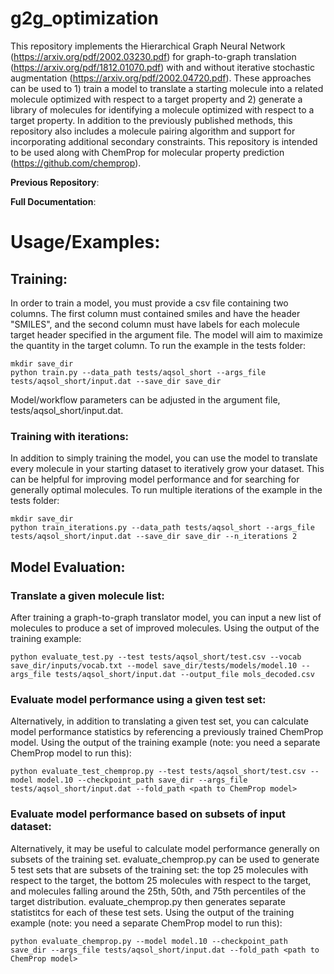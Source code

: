 # g2g_optimization

This repository implements the Hierarchical Graph Neural Network (https://arxiv.org/pdf/2002.03230.pdf) for graph-to-graph translation (https://arxiv.org/pdf/1812.01070.pdf) with and without iterative stochastic augmentation (https://arxiv.org/pdf/2002.04720.pdf). These approaches can be used to 1) train a model to translate a starting molecule into a related molecule optimized with respect to a target property and 2) generate a library of molecules for identifying a molecule optimized with respect to a target property. In addition to the previously published methods, this repository also includes a molecule pairing algorithm and support for incorporating additional secondary constraints. This repository is intended to be used along with ChemProp for molecular property prediction (https://github.com/chemprop).

**Previous Repository**:

**Full Documentation**:

# Usage/Examples:

## Training:
In order to train a model, you must provide a csv file containing two columns. The first column must contained smiles and have the header "SMILES", and the second column must have labels for each molecule target header specified in the argument file. The model will aim to maximize the quantity in the target column. To run the example in the tests folder:

```
mkdir save_dir
python train.py --data_path tests/aqsol_short --args_file tests/aqsol_short/input.dat --save_dir save_dir
```
Model/workflow parameters can be adjusted in the argument file, tests/aqsol_short/input.dat.

### Training with iterations:
In addition to simply training the model, you can use the model to translate every molecule in your starting dataset to iteratively grow your dataset. This can be helpful for improving model performance and for searching for generally optimal molecules. To run multiple iterations of the example in the tests folder:

```
mkdir save_dir
python train_iterations.py --data_path tests/aqsol_short --args_file tests/aqsol_short/input.dat --save_dir save_dir --n_iterations 2
```
## Model Evaluation:
### Translate a given molecule list:
After training a graph-to-graph translator model, you can input a new list of molecules to produce a set of improved molecules. Using the output of the training example:
```
python evaluate_test.py --test tests/aqsol_short/test.csv --vocab save_dir/inputs/vocab.txt --model save_dir/tests/models/model.10 --args_file tests/aqsol_short/input.dat --output_file mols_decoded.csv
```

### Evaluate model performance using a given test set:
Alternatively, in addition to translating a given test set, you can calculate model performance statistics by referencing a previously trained ChemProp model. Using the output of the training example (note: you need a separate ChemProp model to run this):

```
python evaluate_test_chemprop.py --test tests/aqsol_short/test.csv --model model.10 --checkpoint_path save_dir --args_file tests/aqsol_short/input.dat --fold_path <path to ChemProp model>
```

### Evaluate model performance based on subsets of input dataset:
Alternatively, it may be useful to calculate model performance generally on subsets of the training set. evaluate_chemprop.py can be used to generate 5 test sets that are subsets of the training set: the top 25 molecules with respect to the target, the bottom 25 molecules with respect to the target, and molecules falling around the 25th, 50th, and 75th percentiles of the target distribution. evaluate_chemprop.py then generates separate statistitcs for each of these test sets. Using the output of the training example (note: you need a separate ChemProp model to run this):

```
python evaluate_chemprop.py --model model.10 --checkpoint_path save_dir --args_file tests/aqsol_short/input.dat --fold_path <path to ChemProp model> 
```


